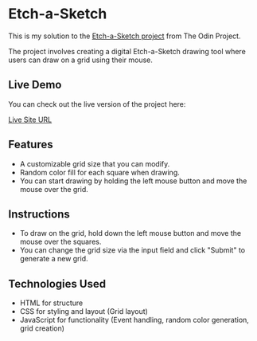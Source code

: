 # Etch-a-Sketch
This is my solution to the [Etch-a-Sketch project](https://www.theodinproject.com/lessons/foundations-etch-a-sketch) from The Odin Project.

The project involves creating a digital Etch-a-Sketch drawing tool where users can draw on a grid using their mouse.

## Live Demo
You can check out the live version of the project here:

[Live Site URL](http://toxa-dev.github.io/theodinproject.com-04-etch-a-sketch/)

## Features
- A customizable grid size that you can modify.
- Random color fill for each square when drawing.
- You can start drawing by holding the left mouse button and move the mouse over the grid.

## Instructions
- To draw on the grid, hold down the left mouse button and move the mouse over the squares.
- You can change the grid size via the input field and click "Submit" to generate a new grid.

## Technologies Used
- HTML for structure
- CSS for styling and layout (Grid layout)
- JavaScript for functionality (Event handling, random color generation, grid creation)